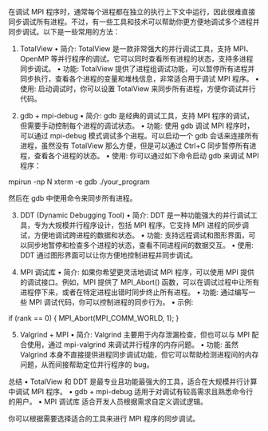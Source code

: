 在调试 MPI 程序时，通常每个进程都在独立的执行上下文中运行，因此很难直接同步调试所有进程。不过，有一些工具和技术可以帮助你更方便地调试多个进程并同步调试。以下是一些常用的方法：

1. TotalView
	•	简介: TotalView 是一款非常强大的并行调试工具，支持 MPI、OpenMP 等并行程序的调试。它可以同时查看所有进程的状态，支持多进程同步调试。
	•	功能: TotalView 提供了进程组调试功能，可以暂停所有进程并同步执行，查看各个进程的变量和堆栈信息，非常适合用于调试 MPI 程序。
	•	使用: 启动调试时，你可以设置 TotalView 来同步所有进程，方便你调试并行代码。

2. gdb + mpi-debug
	•	简介: gdb 是经典的调试工具，支持 MPI 程序的调试，但需要手动控制每个进程的调试状态。
	•	功能: 使用 gdb 调试 MPI 程序时，可以通过 mpi-debug 模式调试多个进程。可以启动一个 gdb 会话来连接所有进程，虽然没有 TotalView 那么方便，但是可以通过 Ctrl+C 同步暂停所有进程，查看各个进程的状态。
	•	使用: 你可以通过如下命令启动 gdb 来调试 MPI 程序：

mpirun -np N xterm -e gdb ./your_program

然后在 gdb 中使用命令来同步所有进程。

3. DDT (Dynamic Debugging Tool)
	•	简介: DDT 是一种功能强大的并行调试工具，专为大规模并行程序设计，包括 MPI 程序。它支持 MPI 进程的同步调试，方便地调试跨进程的数据和状态。
	•	功能: 支持远程调试和图形界面，可以同步地暂停和检查多个进程的状态，查看不同进程间的数据交互。
	•	使用: DDT 通过图形界面可以让你方便地控制进程并同步调试。

4. MPI 调试库
	•	简介: 如果你希望更灵活地调试 MPI 程序，可以使用 MPI 提供的调试接口。例如，MPI 提供了 MPI_Abort() 函数，可以在调试过程中让所有进程停下来，或者在特定进程出错时同步终止所有进程。
	•	功能: 通过编写一些 MPI 调试代码，你可以控制进程的同步行为。
	•	示例:

if (rank == 0) {
    MPI_Abort(MPI_COMM_WORLD, 1);
}



5. Valgrind + MPI
	•	简介: Valgrind 主要用于内存泄漏检查，但也可以与 MPI 配合使用，通过 mpi-valgrind 来调试并行程序的内存问题。
	•	功能: 虽然 Valgrind 本身不直接提供进程同步调试功能，但它可以帮助检测进程间的内存问题，从而间接帮助定位并行程序的 bug。

总结
	•	TotalView 和 DDT 是最专业且功能最强大的工具，适合在大规模并行计算中调试 MPI 程序。
	•	gdb + mpi-debug 适用于对调试有较高需求且熟悉命令行的用户。
	•	MPI 调试库 适合开发人员根据需求自定义调试逻辑。

你可以根据需要选择适合的工具来进行 MPI 程序的同步调试。